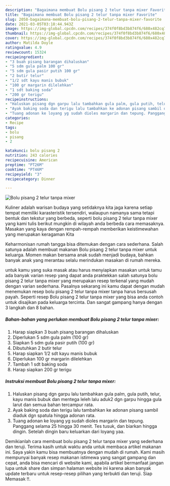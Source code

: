 ```yaml
---
description: "Bagaimana membuat Bolu pisang 2 telur tanpa mixer Favorite"
title: "Bagaimana membuat Bolu pisang 2 telur tanpa mixer Favorite"
slug: 2058-bagaimana-membuat-bolu-pisang-2-telur-tanpa-mixer-favorite
date: 2021-03-05T03:18:44.943Z
image: https://img-global.cpcdn.com/recipes/374f0f8bd3b874f6/680x482cq70/bolu-pisang-2-telur-tanpa-mixer-foto-resep-utama.jpg
thumbnail: https://img-global.cpcdn.com/recipes/374f0f8bd3b874f6/680x482cq70/bolu-pisang-2-telur-tanpa-mixer-foto-resep-utama.jpg
cover: https://img-global.cpcdn.com/recipes/374f0f8bd3b874f6/680x482cq70/bolu-pisang-2-telur-tanpa-mixer-foto-resep-utama.jpg
author: Matilda Doyle
ratingvalue: 4.9
reviewcount: 15324
recipeingredient:
- "3 buah pisang barangan dihaluskan"
- "5 sdm gula palm 100 gr"
- "5 sdm gula pasir putih 100 gr"
- "2 butir telur"
- "1/2 sdt kayu manis bubuk"
- "100 gr margarin dilelehkan"
- "1 sdt baking soda"
- "200 gr terigu"
recipeinstructions:
- "Haluskan pisang dgn garpu lalu tambahkan gula palm, gula putih, telur, kayu manis bubuk dan mentega leleh lalu aduk2 dgn garpu hingga gula larut dan semua bahan tercampur rata."
- "Ayak baking soda dan terigu lalu tambahkan ke adonan pisang sambil diaduk dgn spatula hingga adonan rata."
- "Tuang adonan ke loyang yg sudah dioles margarin dan tepung. Panggang selama 25 hingga 30 menit. Tes tusuk, dan biarkan hingga dingin. Setelah dingin baru keluarkan dari loyang yaa."
categories:
- Recipe
tags:
- bolu
- pisang
- 2

katakunci: bolu pisang 2 
nutrition: 243 calories
recipecuisine: American
preptime: "PT26M"
cooktime: "PT46M"
recipeyield: "3"
recipecategory: Dinner

---
```



![Bolu pisang 2 telur tanpa mixer](https://img-global.cpcdn.com/recipes/374f0f8bd3b874f6/680x482cq70/bolu-pisang-2-telur-tanpa-mixer-foto-resep-utama.jpg)

Kuliner adalah warisan budaya yang setidaknya kita jaga karena setiap tempat memiliki karasteristik tersendiri, walaupun namanya sama tetapi bentuk dan tekstur yang berbeda, seperti bolu pisang 2 telur tanpa mixer yang kami tulis berikut mungkin di wilayah anda berbeda cara memasaknya. Masakan yang kaya dengan rempah-rempah memberikan keistimewahan yang merupakan keragaman Kita



Keharmonisan rumah tangga bisa ditemukan dengan cara sederhana. Salah satunya adalah membuat makanan Bolu pisang 2 telur tanpa mixer untuk keluarga. Momen makan bersama anak sudah menjadi budaya, bahkan banyak anak yang merantau selalu merindukan masakan di rumah mereka.

untuk kamu yang suka masak atau harus menyiapkan masakan untuk tamu ada banyak varian resep yang dapat anda praktekkan salah satunya bolu pisang 2 telur tanpa mixer yang merupakan resep terkenal yang mudah dengan varian sederhana. Pasalnya sekarang ini kamu dapat dengan mudah menemukan resep bolu pisang 2 telur tanpa mixer tanpa harus bersusah payah.
Seperti resep Bolu pisang 2 telur tanpa mixer yang bisa anda contoh untuk disajikan pada keluarga tercinta. Dan sangat gampang hanya dengan 3 langkah dan 8 bahan.


<!--inarticleads1-->

##### Bahan-bahan yang perlukan membuat Bolu pisang 2 telur tanpa mixer:

1. Harap siapkan 3 buah pisang barangan dihaluskan
1. Diperlukan 5 sdm gula palm (100 gr)
1. Siapkan 5 sdm gula pasir putih (100 gr)
1. Dibutuhkan 2 butir telur
1. Harap siapkan 1/2 sdt kayu manis bubuk
1. Diperlukan 100 gr margarin dilelehkan
1. Tambah 1 sdt baking soda
1. Harap siapkan 200 gr terigu




<!--inarticleads2-->

##### Instruksi membuat  Bolu pisang 2 telur tanpa mixer:

1. Haluskan pisang dgn garpu lalu tambahkan gula palm, gula putih, telur, kayu manis bubuk dan mentega leleh lalu aduk2 dgn garpu hingga gula larut dan semua bahan tercampur rata.
1. Ayak baking soda dan terigu lalu tambahkan ke adonan pisang sambil diaduk dgn spatula hingga adonan rata.
1. Tuang adonan ke loyang yg sudah dioles margarin dan tepung. Panggang selama 25 hingga 30 menit. Tes tusuk, dan biarkan hingga dingin. Setelah dingin baru keluarkan dari loyang yaa.




Demikianlah cara membuat bolu pisang 2 telur tanpa mixer yang sederhana dan teruji. Terima kasih untuk waktu anda untuk membaca artikel makanan ini. Saya yakin kamu bisa membuatnya dengan mudah di rumah. Kami masih mempunyai banyak resep makanan istimewa yang sangat gampang dan cepat, anda bisa mencari di website kami, apabila artikel bermanfaat jangan lupa untuk share dan simpan halaman website ini karena akan banyak update terbaru untuk resep-resep pilihan yang terbukti dan teruji. Siap Memasak !!. 

